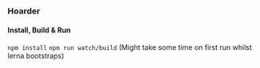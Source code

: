 ### Hoarder

#### Install, Build & Run
```npm install```
```npm run watch/build``` (Might take some time on first run whilst lerna bootstraps)